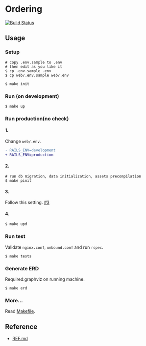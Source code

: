 # Ordering

[![Build Status](https://travis-ci.com/arsley/Ordering-system.svg?branch=master)](https://travis-ci.com/arsley/Ordering-system)

## Usage

### Setup

```shell
# copy .env.sample to .env
# then edit as you like it
$ cp .env.sample .env
$ cp web/.env.sample web/.env

$ make init
```

### Run (on development)

```shell
$ make up
```

### Run production(no check)

#### 1.

Change `web/.env`.

```diff
- RAILS_ENV=development
+ RAILS_ENV=production
```

#### 2.

```shell
# run db migration, data initialization, assets precompilation
$ make pinit
```

#### 3.

Follow this setting. [#3](https://github.com/assly/Ordering-system/issues/3#issuecomment-423792514)

#### 4.

```shell
$ make upd
```

### Run test

Validate `nginx.conf`, `unbound.conf` and run `rspec`.

```shell
$ make tests
```

### Generate ERD

Required:graphviz on running machine.

```shell
$ make erd
```

### More...

Read [Makefile](Makefile).

## Reference

- [REF.md](REF.md)
